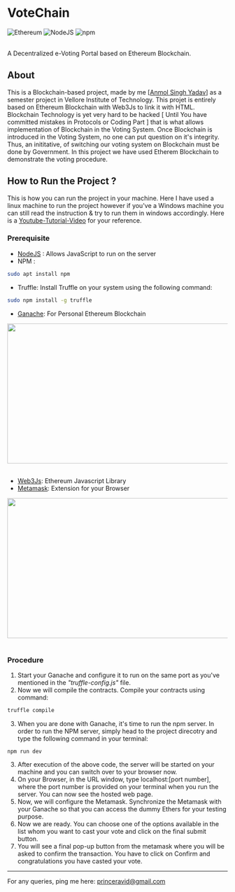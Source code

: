 # VoteChain
![Ethereum](https://img.shields.io/badge/Ethereum-A6A9AA?style=for-the-badge&logo=ethereum&logoColor=white)
![NodeJS](https://img.shields.io/badge/Node.js-43853D?style=for-the-badge&logo=node.js&logoColor=white)
![npm](https://img.shields.io/badge/npm-CB3837?style=for-the-badge&logo=npm&logoColor=white)

<br>A Decentralized e-Voting Portal based on Ethereum Blockchain. 

## About
This is a Blockchain-based project, made by me [[Anmol Singh Yadav](https://www.linkedin.com/in/anmolsinghyadav/)] as a semester project in Vellore Institute of Technology. This projet is entirely based on Ethereum Blockchain with Web3Js to link it with HTML. Blockchain Technology is yet very hard to be hacked [ Until You have committed mistakes in Protocols or Coding Part ] that is what allows implementation of Blockchain in the Voting System. Once Blockchain is introduced in the Voting System, no one can put question on it's integrity. Thus, an inititative, of switching our voting system on Blockchain must be done by Government.
In this project we have used Etherem Blockchain to demonstrate the voting procedure.

## How to Run the Project ?
This is how you can run the project in your machine. Here I have used a linux machine to run the project however if you've a Windows machine you can still read the instruction & try to run them in windows accordingly. Here is a [Youtube-Tutorial-Video](https://www.youtube.com/watch?v=BoH75TkjwHw&feature=youtu.be) for your reference.
### Prerequisite
* [NodeJS](https://nodejs.org/en/download/package-manager/) : Allows JavaScript to run on the server
* NPM : 
```bash
sudo apt install npm
```
* Truffle: Install Truffle on your system using the following command:
``` bash
sudo npm install -g truffle
```
* [Ganache](https://www.trufflesuite.com/ganache): For Personal Ethereum Blockchain
 <div align="cemter"><img src="/docs/ganache-home-empty.png" height=320 width=560/></div> <br/>

* [Web3Js](https://web3js.readthedocs.io/en/v1.3.0/): Ethereum Javascript Library
* [Metamask](https://metamask.io/): Extension for your Browser 
 <div align="cemter"><img src="/docs/meta.png" height=320 width=560/></div> <br/>



### Procedure
1. Start your Ganache and configure it to run on the same port as you've mentioned in the *"truffle-config.js"* file.
2. Now we will compile the contracts. Compile your contracts using command:
```bash
truffle compile
```
3. When you are done with Ganache, it's time to run the npm server. In order to run the NPM server, simply head to the project direcotry and type the following command in your terminal:
```Node 
npm run dev 
```
3. After execution of the above code, the server will be started on your machine and you can switch over to your browser now.
4. On your Browser, in the URL window, type localhost:[port number], where the port number is provided on your terminal when you run the server. You can now see the hosted web page.
5. Now, we will configure the Metamask. Synchronize the Metamask with your Ganache so that you can access the dummy Ethers for your testing purpose.
6. Now we are ready. You can choose one of the options available in the list whom you want to cast your vote and click on the final submit button. 
7. You will see a final pop-up button from the metamask where you will be asked to confirm the transaction. You have to click on Confirm and congratulations you have casted your vote.
--- 

For any queries, ping me here: [princeravid@gmail.com](mailto:princeravid@gmail.com)
